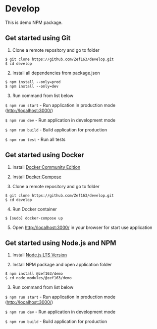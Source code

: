 # Develop
This is demo NPM package.

## Get started using Git
1. Clone a remote repository and go to folder
```console
$ git clone https://github.com/Zef163/develop.git 
$ cd develop
```

2. Install all dependencies from package.json
```console
$ npm install --only=prod
$ npm install --only=dev
```

3. Run command from list below

`$ npm run start` - Run application in production mode ([http://localhost:3000/](http://localhost:3000/))

`$ npm run dev` - Run application in development mode

`$ npm run build` - Build application for production

`$ npm run test` - Run all tests

## Get started using Docker
1. Install [Docker Community Edition](https://docs.docker.com/engine/installation/)

2. Install [Docker Compose](https://docs.docker.com/compose/install/)

3. Clone a remote repository and go to folder
```console
$ git clone https://github.com/Zef163/develop.git 
$ cd develop
```

4. Run Docker container
```console
$ [sudo] docker-compose up
```

5. Open [http://localhost:3000/](http://localhost:3000/) in your browser for start use application

## Get started using Node.js and NPM
1. Install [Node.js LTS Version](https://nodejs.org/en/download/)

2. Install NPM package and open application folder
```console
$ npm install @zef163/demo
$ cd node_modules/@zef163/demo
```

3. Run command from list below

`$ npm run start` - Run application in production mode ([http://localhost:3000/](http://localhost:3000/))

`$ npm run dev` - Run application in development mode

`$ npm run build` - Build application for production
